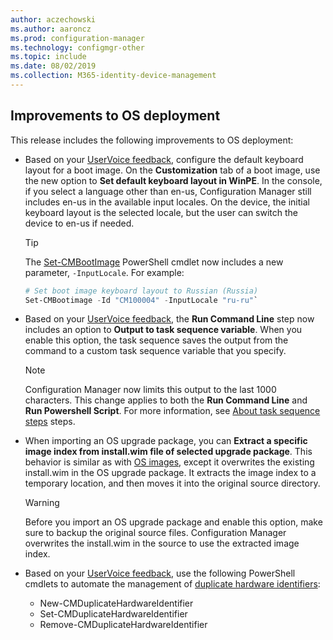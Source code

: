 ```yaml
---
author: aczechowski
ms.author: aaroncz
ms.prod: configuration-manager
ms.technology: configmgr-other
ms.topic: include
ms.date: 08/02/2019
ms.collection: M365-identity-device-management
---
```


## <a name="bkmk_osd"></a> Improvements to OS deployment

This release includes the following improvements to OS deployment:

- Based on your [UserVoice feedback](https://configurationmanager.uservoice.com/forums/300492-ideas/suggestions/35370691-ability-to-specify-the-keyboard-layout-in-the-boot), configure the default keyboard layout for a boot image. On the **Customization** tab of a boot image, use the new option to **Set default keyboard layout in WinPE**. In the console, if you select a language other than en-us, Configuration Manager still includes en-us in the available input locales. On the device, the initial keyboard layout is the selected locale, but the user can switch the device to en-us if needed.<!-- 4910348 -->

    > [!Tip]
    > The [Set-CMBootImage](https://docs.microsoft.com/powershell/module/configurationmanager/set-cmbootimage?view=sccm-ps) PowerShell cmdlet now includes a new parameter, `-InputLocale`. For example:
    >
    > ```PowerShell
    > # Set boot image keyboard layout to Russian (Russia)
    > Set-CMBootimage -Id "CM100004" -InputLocale "ru-ru"`
    > ```

- Based on your [UserVoice feedback](https://configurationmanager.uservoice.com/forums/300492-ideas/suggestions/37927843-store-output-of-run-command-line-to-tsenv-with-ru), the **Run Command Line** step now includes an option to **Output to task sequence variable**. When you enable this option, the task sequence saves the output from the command to a custom task sequence variable that you specify.<!-- 4798352  -->

    > [!Note]  
    > Configuration Manager now limits this output to the last 1000 characters. This change applies to both the **Run Command Line** and **Run Powershell Script**. For more information, see [About task sequence steps](/sccm/osd/understand/task-sequence-steps) steps.

- When importing an OS upgrade package, you can **Extract a specific image index from install.wim file of selected upgrade package**. This behavior is similar as with [OS images](/sccm/osd/get-started/manage-operating-system-images#BKMK_AddOSImages), except it overwrites the existing install.wim in the OS upgrade package. It extracts the image index to a temporary location, and then moves it into the original source directory.<!-- 4931110 -->

    > [!Warning]  
    > Before you import an OS upgrade package and enable this option, make sure to backup the original source files. Configuration Manager overwrites the install.wim in the source to use the extracted image index.

- Based on your [UserVoice feedback](https://configurationmanager.uservoice.com/forums/300492-ideas/suggestions/18509686-create-a-powershell-cmdlet-too-add-edit-remove-dup), use the following PowerShell cmdlets to automate the management of [duplicate hardware identifiers](/sccm/osd/deploy-use/use-pxe-to-deploy-windows-over-the-network#manage-duplicate-hardware-identifiers):<!-- 4852819 -->
    - New-CMDuplicateHardwareIdentifier
    - Set-CMDuplicateHardwareIdentifier
    - Remove-CMDuplicateHardwareIdentifier
